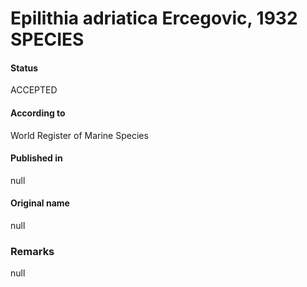 Epilithia adriatica Ercegovic, 1932 SPECIES
=======

#### Status
ACCEPTED

#### According to
World Register of Marine Species

#### Published in
null

#### Original name
null

### Remarks
null